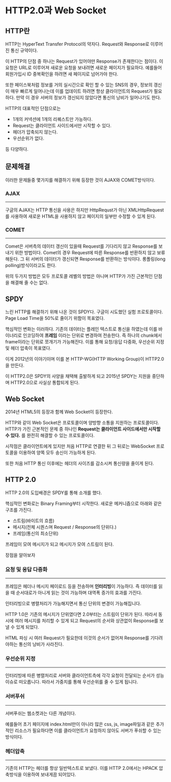 # HTTP2.0과 Web Socket

## HTTP란

HTTP는 HyperText Transfer Protocol의 약자다. Request와 Response로 이루어진 통신 규약이다.

이 HTTP의 단점 중 하나는 Request가 있어야만 Response가 존재한다는 점이다. 이 요청은 URL로 이루어져 새로운 요청을 보내려면 새로운 페이지가 필요하다. 예를들어 회원가입시 ID 중복확인을 하려면 새 페이지로 넘어가야 한다.

또한 페이스북처럼 정보를 거의 실시간으로 확인 할 수 있는 SNS의 경우, 정보의 갱신이 매우 빠르게 일어나는데 이를 업데이트 하려면 항상 클라이언트의 Request가 필요하다. 만약 이 경우 서버의 정보가 갱신되지 않았다면 통신의 낭비가 일어나기도 한다.

HTTP의 대표적인 단점으로는

- 1개의 커넥션에 1개의 리퀘스트만 가능하다.
- Request는 클라이언트 사이드에서만 시작할 수 있다.
- 헤더가 압축되지 않는다.
- 우선순위가 없다.

등 다양하다.

## 문제해결

이러한 문제들중 몇가지를 해결하기 위해 등장한 것이 AJAX와 COMET방식이다.

### AJAX

---

구글의 AJAX는 HTTP 통신을 사용은 하지만 HttpRequst가 아닌 XMLHttpRequest를 사용하여 새로운 HTML을 사용하지 않고 페이지의 일부만 수정할 수 있게 된다.

### COMET

---

Comet은 서버측의 데이터 갱신이 있을때 Request를 기다리지 않고 Response를 보내기 위한 방법이다. Comet의 경우 Request에 따른 Response를 반환하지 않고 보류해둔다. 그 뒤 서버의 데이터가 갱신되면 Response를 반환하는 방식이다. 롱폴링(long polling)방식이라고도 한다.

위의 두가지 방법은 모두 프로토콜 레벨의 방법은 아니며 HTTP가 가진 근본적인 단점을 해결해 줄 수는 없다.

## SPDY

느린 HTTP를 해결하기 위해 나온 것이 SPDY다. 구글이 시도했던 실험 프로토콜이다. Page Load Time을 50%로 줄이기 위함이 목표였다.

핵심적인 변화는 이러하다. 기존의 데이터는 플레인 텍스트로 통신을 하였는데 이를 바이너리로 인코딩하여 **프레임** 이라는 단위로 변경하여 전송한다. 즉 하나의 chunk에서 frame이라는 단위로 쪼개기가 가능해진다. 이를 통해 요청/응답 다중화, 우선순위 지정 및 헤더 압축이 목표였다.

이게 2012년의 이야기이며 이를 본 HTTP-WG(HTTP Working Group)이 HTTP2.0을 만든다.

이 HTTP2.0은 SPDY의 사양을 채택해 출발하게 되고 2015년 SPDY는 지원을 중단하며 HTTP2.0으로 사실상 통합되게 된다.

## Web Socket

2014년 HTML5의 등장과 함께 Web Socket이 등장한다.

HTTP와 같이 Web Socket은 프로토콜이며 양방향 소통을 지원하는 프로토콜이다. HTTP가 가진 근본적인 문제 중 하나인 **Request는 클라이언트 사이드에서만 시작할 수 있다.** 를 완전히 해결할 수 있는 프로토콜이다.

시작점은 클라이언트에게 있지만 처음 HTTP로 연결한 뒤 그 뒤로는 WebSocket 프로토콜을 이용하여 양쪽 모두 송신이 가능하게 된다.

또한 처음 HTTP 통신 이후에는 헤더의 사이즈를 감소시켜 통신량을 줄이게 된다.

## HTTP 2.0

HTTP 2.0의 도입배경은 SPDY를 통해 소개를 했다.

핵심적인 변화로는 Binary Framing부터 시작한다. 새로운 메커니즘으로 아래와 같은 구조를 가진다.

- 스트림(바이트의 흐름)
- 메시지(전체 시퀀스며 Request / Response의 단위다.)
- 프레임(통신의 최소단위)

프레임이 모여 메시지가 되고 메시지가 모여 스트림이 된다.

장점을 알아보자

### 요청 및 응답 다중화

---

프레임은 헤더나 메시지 페이로드 등을 전송하며 **인터리빙**이 가능하다. 즉 데이터를 읽을 때 순서대로가 아니게 읽는 것이 가능하며 대역폭 증가의 효과를 가진다.

인터리빙으로 병렬처리가 가능해지면서 통신 단위의 변경이 가능해집니다.

HTTP 1.0은 기존의 메시지가 단위였다면 2.0부터는 스트림이 단위가 된다. 따라서 동시에 여러 메시지를 처리할 수 있게 되고 Request의 순서와 상관없이 Response를 보낼 수 있게 되었다.

HTML 파싱 시 여러 Request가 필요한데 이것의 순서가 없어져 Response를 기다려야하는 통신의 낭비가 사라진다.

### 우선순위 지정

---

인터리빙에 따른 병렬처리로 서버와 클라이언트측에 각각 요청이 전달되는 순서가 성능 이슈로 떠오릅니다. 따라서 가중치를 통해 우선순위를 줄 수 있게 됩니다.

### 서버푸쉬

---

서버푸쉬는 웹소켓과는 다른 개념이다.

예를들어 초기 페이지에 index.html만이 아니라 많은 css, js, image파일과 같은 추가적인 리소스가 필요하다면 이를 클라이언트가 요청하지 않아도 서버가 푸쉬할 수 있는 방식이다.

### 헤더압축

---

기존의 HTTP는 헤더를 항상 일반텍스트로 보냈다.
이를 HTTP 2.0에서는 HPACK 압축방식을 이용하여 보내게끔 되어있다.

